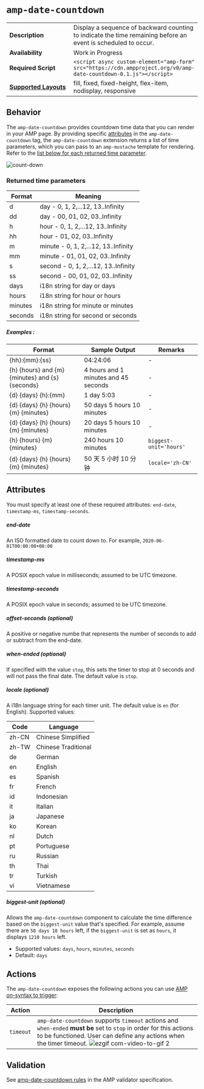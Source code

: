 <!--
Copyright 2018 The AMP HTML Authors. All Rights Reserved.

Licensed under the Apache License, Version 2.0 (the "License");
you may not use this file except in compliance with the License.
You may obtain a copy of the License at

      http://www.apache.org/licenses/LICENSE-2.0

Unless required by applicable law or agreed to in writing, software
distributed under the License is distributed on an "AS-IS" BASIS,
WITHOUT WARRANTIES OR CONDITIONS OF ANY KIND, either express or implied.
See the License for the specific language governing permissions and
limitations under the License.
-->

# <a name="`amp-date-countdown`"></a> `amp-date-countdown`

<table>
  <tr>
    <td width="40%"><strong>Description</strong></td>
    <td>Display a sequence of backward counting to indicate the time remaining before an event is scheduled to occur.</td>
  </tr>
  <tr>
    <td width="40%"><strong>Availability</strong></td>
    <td>Work in Progress</td>
  </tr>
  <tr>
    <td width="40%"><strong>Required Script</strong></td>
    <td><code>&lt;script async custom-element="amp-form" src="https://cdn.ampproject.org/v0/amp-date-countdown-0.1.js">&lt;/script></code></td>
  </tr>
  <tr>
    <td class="col-fourty"><strong><a href="https://www.ampproject.org/docs/guides/responsive/control_layout.html">Supported Layouts</a></strong></td>
    <td>fill, fixed, fixed-height, flex-item, nodisplay, responsive</td>
  </tr>
</table>

## Behavior

The `amp-date-countdown` provides countdown time data that you can render in your AMP page. By providing specific [attributes](#attributes) in the  `amp-date-countdown` tag, the `amp-date-countdown` extension returns a list of time parameters, which you can pass to an `amp-mustache` template for rendering.  Refer to the [ list below for each returned time parameter](#returned-time-parameters).

![count-down](https://user-images.githubusercontent.com/2099009/28486908-71f03336-6e3c-11e7-9822-3bac6528b148.png)

### Returned time parameters

Format | Meaning
-- | --
d | day - 0, 1, 2,...12, 13..Infinity
dd | day - 00, 01, 02, 03..Infinity
h | hour - 0, 1, 2,...12, 13..Infinity
hh | hour - 01, 02, 03..Infinity
m | minute - 0, 1, 2,...12, 13..Infinity
mm | minute - 01, 01, 02, 03..Infinity
s | second - 0, 1, 2,...12, 13..Infinity
ss | second - 00, 01, 02, 03..Infinity
days | i18n string for day or days
hours | i18n string for hour or hours
minutes | i18n string for minute or minutes
seconds | i18n string for second or seconds

##### Examples :

Format | Sample Output | Remarks
-- | -- | -
{hh}:{mm}:{ss} | 04:24:06 | -
{h} {hours} and {m} {minutes} and {s} {seconds} | 4 hours and 1 minutes and 45 seconds | -
{d} {days} {h}:{mm} | 1 day 5:03 | -
{d} {days} {h} {hours} {m} {minutes} | 50 days 5 hours 10 minutes | -
{d} {days} {h} {hours} {m} {minutes} | 20 days 5 hours 10 minutes | -
{h} {hours} {m} {minutes} | 240 hours 10 minutes | `biggest-unit='hours'`
{d} {days} {h} {hours} {m} {minutes} | 50 天 5 小时 10 分钟 | `locale='zh-CN'`


## Attributes

You must specify at least one of these required attributes: `end-date`, `timestamp-ms`, `timestamp-seconds`.

##### end-date
An ISO formatted date to count down to. For example, `2020-06-01T00:00:00+08:00`

##### timestamp-ms
A POSIX epoch value in milliseconds; assumed to be UTC timezone.

##### timestamp-seconds
A POSIX epoch value in seconds; assumed to be UTC timezone.

##### offset-seconds (optional)
A positive or negative numbe that represents the number of seconds to add or subtract from the end-date.

##### when-ended (optional)
If specified with the value `stop`, this sets the timer to stop at 0 seconds and will not pass the final date. The default value is `stop`.

##### locale (optional)
A i18n language string for each timer unit. The default value is `en` (for English).
Supported values:

Code | Language
-- | --
zh-CN | Chinese Simplified
zh-TW | Chinese Traditional
de | German
en | English
es | Spanish
fr | French
id | Indonesian
it | Italian
ja | Japanese
ko | Korean
nl | Dutch
pt | Portuguese
ru | Russian
th | Thai
tr | Turkish
vi | Vietnamese

##### biggest-unit (optional)
Allows the `amp-date-countdown` component to calculate the time difference based on the `biggest-unit` value that's specified. For example, assume there are `50 days 10 hours` left, if the `biggest-unit` is set as `hours`, it displays `1210 hours` left.

* Supported values: `days`, `hours`, `minutes`, `seconds`
* Default: `days`

## Actions
The `amp-date-countdown` exposes the following actions you can use [AMP on-syntax to trigger](https://www.ampproject.org/docs/reference/amp-actions-and-events):

Action | Description
-- | --
`timeout` |  `amp-date-countdown` supports `timeout` actions and `when-ended` **must be** set to `stop` in order for this actions to be functioned. User can define any actions when the timer timeout. ![ezgif com-video-to-gif 2](https://user-images.githubusercontent.com/4065175/36954871-c05f8b0e-205f-11e8-944a-cbfff96fcb29.gif)

## Validation
See [amp-date-countdown rules](https://github.com/ampproject/amphtml/blob/master/extensions/amp-date-countdown/validator-amp-date-countdown.protoascii) in the AMP validator specification.
